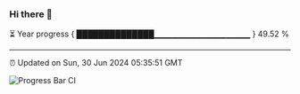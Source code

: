 ### Hi there 👋

⏳ Year progress { ██████████████▁▁▁▁▁▁▁▁▁▁▁▁▁▁▁▁ } 49.52 %

---

⏰ Updated on Sun, 30 Jun 2024 05:35:51 GMT

![Progress Bar CI](https://github.com/IshwaranRudhara/GIT-ACTION/workflows/Progress%20Bar%20CI/badge.svg)
